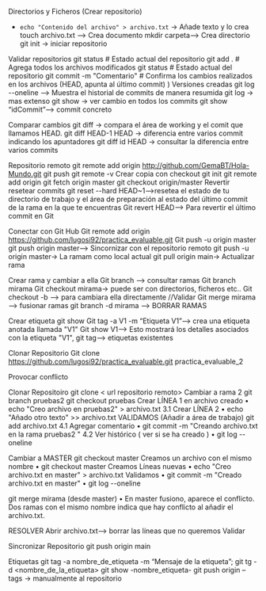 Directorios y Ficheros (Crear repositorio)
- `echo "Contenido del archivo" > archivo.txt` → Añade texto y lo crea
touch archivo.txt —> Crea documento 
mkdir carpeta—> Crea directorio
git init → iniciar repositorio

Validar repositorios
git status             # Estado actual del repositorio
git add .              # Agrega todos los archivos modificados
git status             # Estado actual del repositorio
git commit -m "Comentario"  # Confirma los cambios realizados en los archivos (HEAD, apunta al último commit)
)
Versiones creadas
git log --oneline —> Muestra el historial de commits de manera resumida
git log → mas extenso
git show → ver cambio en todos los commits
git show “idCommit”--> commit concreto

Comparar cambios
git diff → compara el área de working y el comit que llamamos HEAD.
git diff HEAD-1 HEAD → diferencia entre varios commit indicando los apuntadores
git diff id HEAD → consultar la diferencia entre varios commits

Repositorio remoto
git remote add origin http://github.com/GemaBT/Hola-Mundo.git
git push 
git remote -v
Crear copia con checkout
git init
git remote add origin <nombre-repositorio-remoto>
git fetch origin master
git checkout origin/master
Revertir resetear commits
git reset --hard HEAD~1—>resetea el estado de tu directorio de trabajo y el área de preparación al estado del último commit de la rama en la que te encuentras
Git revert HEAD—> Para revertir el último commit en Git

Conectar con Git Hub
Git remote add origin https://github.com/lugosi92/practica_evaluable.git
Git push -u origin master
git push origin master—> Sincornizar con el repositorio remoto
git push -u origin master→ La ramam como local actual
git pull origin main→ Actualizar rama


Crear rama y cambiar a ella
Git branch —> consultar ramas
Git branch mirama
Git checkout mirama→ puede ser con directorios, ficheros etc..
Git checkout -b —> para cambiara ella directamente
//Validar
Git merge mirama—> fusionar ramas 
git branch -d mirama —> BORRAR RAMAS


Crear etiqueta
git show <nombretiqueta>
Git tag -a V1 -m “Etiqueta V1”—>  crea una etiqueta anotada llamada "V1" 
Git show V1—> Esto mostrará los detalles asociados con la etiqueta "V1", 
git tag—> etiquetas existentes	

Clonar Repositorio
Git clone https://github.com/lugosi92/practica_evaluable.git practica_evaluable_2

Provocar conflicto

Clonar Repositoiro 
git clone < url repositorio remoto>
Cambiar a rama 2 
git branch pruebas2
git checkout pruebas
Crear LÍNEA 1 en archivo creado
• echo "Creo archivo en pruebas2" > archivo.txt
3.1 Crear LÍNEA 2
• echo "Añado otro texto" >> archivo.txt
VALIDAMOS (Añadir a área de trabajo)
 git add archivo.txt
4.1 Agregar comentario 
• git commit -m "Creando archivo.txt en la rama pruebas2 "
4.2 Ver histórico ( ver si se ha creado )
• git log --oneline

Cambiar a MASTER
git checkout master
Creamos un archivo con el mismo nombre 
• git checkout master
Creamos Líneas nuevas 
• echo "Creo archivo.txt en master" > archivo.txt
Validamos 
• git commit -m "Creado archivo.txt en master"
• git log --oneline

git merge mirama (desde master)
• En master fusiono, aparece el conflicto. Dos ramas con el mismo nombre indica que hay conflicto al añadir el archivo.txt. 

RESOLVER 
Abrir archivo.txt—> borrar las líneas que no queremos 
Validar


Sincronizar Repositorio
git push origin main

Etiquetas
git tag -a nombre_de_etiqueta -m “Mensaje de la etiqueta”;
git tg -d <nombre_de_la_etiqueta>
git show -nombre_etiqueta-
git push origin –tags → manualmente al repositorio


 
